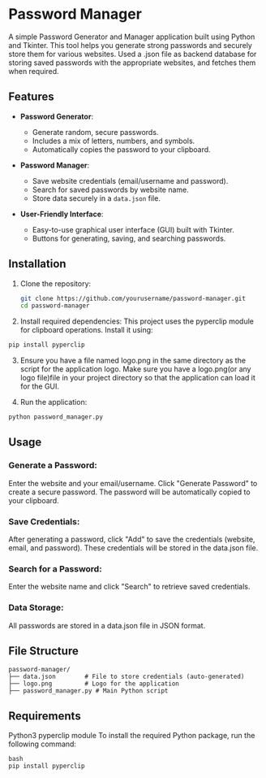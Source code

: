 # Password Manager

A simple Password Generator and Manager application built using Python and Tkinter. This tool helps you generate strong passwords and securely store them for various websites.
Used a .json file as backend database for storing saved passwords with the appropriate websites, and fetches them when required.

## Features

- **Password Generator**:
  - Generate random, secure passwords.
  - Includes a mix of letters, numbers, and symbols.
  - Automatically copies the password to your clipboard.

- **Password Manager**:
  - Save website credentials (email/username and password).
  - Search for saved passwords by website name.
  - Store data securely in a `data.json` file.

- **User-Friendly Interface**:
  - Easy-to-use graphical user interface (GUI) built with Tkinter.
  - Buttons for generating, saving, and searching passwords.

## Installation

1. Clone the repository:
   ```bash
   git clone https://github.com/yourusername/password-manager.git
   cd password-manager
   ```
2. Install required dependencies:
This project uses the pyperclip module for clipboard operations. Install it using:

```bash
pip install pyperclip
```

3. Ensure you have a file named logo.png in the same directory as the script for the application logo.
Make sure you have a logo.png(or any logo file)file in your project directory so that the application can load it for the GUI.

4. Run the application:
```bash
python password_manager.py
```
## Usage

### Generate a Password:
Enter the website and your email/username.
Click "Generate Password" to create a secure password.
The password will be automatically copied to your clipboard.
### Save Credentials:
After generating a password, click "Add" to save the credentials (website, email, and password).
These credentials will be stored in the data.json file.
### Search for a Password:
Enter the website name and click "Search" to retrieve saved credentials.
### Data Storage:
All passwords are stored in a data.json file in JSON format.

## File Structure

```plaintext
password-manager/
├── data.json        # File to store credentials (auto-generated)
├── logo.png         # Logo for the application
├── password_manager.py # Main Python script
```

## Requirements
Python3 pyperclip module
To install the required Python package, run the following command:
```
bash
pip install pyperclip
```
